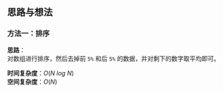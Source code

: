 ## 思路与想法
### 方法一：排序
**思路**：  
对数组进行排序，然后去掉前 `5%` 和后 `5%` 的数据，并对剩下的数字取平均即可。

**时间复杂度**：*O*(*N* *log* *N*)  
**空间复杂度**：*O*(*N*)
